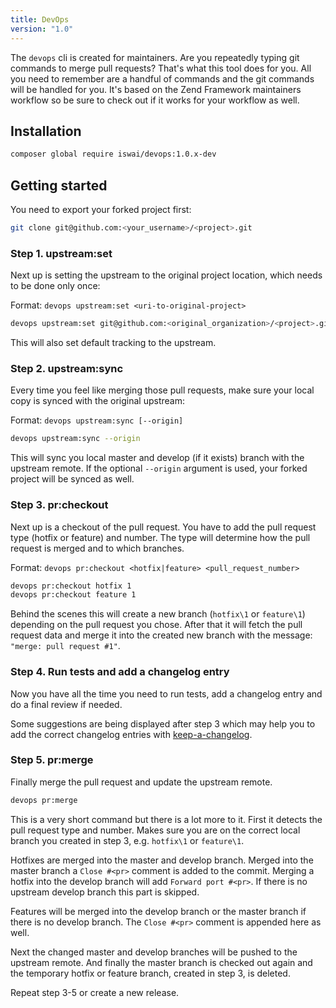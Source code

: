```yaml
---
title: DevOps
version: "1.0"
---
```


The `devops` cli is created for maintainers. Are you repeatedly typing git 
commands to merge pull requests? That's what this tool does for you. All you 
need to remember are a handful of commands and the git commands will be handled
for you. It's based on the Zend Framework maintainers workflow so be sure to 
check out if it works for your workflow as well.

## Installation

```bash
composer global require iswai/devops:1.0.x-dev
```

## Getting started

You need to export your forked project first:

```bash
git clone git@github.com:<your_username>/<project>.git 
```

### Step 1. upstream:set

Next up is setting the upstream to the original project location, which needs
to be done only once:

Format: `devops upstream:set <uri-to-original-project>`

```bash
devops upstream:set git@github.com:<original_organization>/<project>.git
```

This will also set default tracking to the upstream.

### Step 2. upstream:sync

Every time you feel like merging those pull requests, make sure your local
copy is synced with the original upstream: 

Format: `devops upstream:sync [--origin]`

```bash
devops upstream:sync --origin
```

This will sync you local master and develop (if it exists) branch with the 
upstream remote. If the optional `--origin` argument is used, your forked 
project will be synced as well.

### Step 3. pr:checkout

Next up is a checkout of the pull request. You have to add the pull request
type (hotfix or feature) and number. The type will determine how the pull 
request is merged and to which branches.

Format: `devops pr:checkout <hotfix|feature> <pull_request_number>`

```bash
devops pr:checkout hotfix 1
devops pr:checkout feature 1
```

Behind the scenes this will create a new branch (`hotfix\1` or `feature\1`)
depending on the pull request you chose. After that it will fetch the pull 
request data and merge it into the created new branch with the message: 
`"merge: pull request #1"`.

### Step 4. Run tests and add a changelog entry

Now you have all the time you need to run tests, add a changelog entry and
do a final review if needed.

Some suggestions are being displayed after step 3 which may help you to add
the correct changelog entries with
[keep-a-changelog](https://github.com/phly/keep-a-changelog).  

### Step 5. pr:merge

Finally merge the pull request and update the upstream remote.

```bash
devops pr:merge
```

This is a very short command but there is a lot more to it. First it detects
the pull request type and number. Makes sure you are on the correct local
branch you created in step 3, e.g. `hotfix\1` or `feature\1`.

Hotfixes are merged into the master and develop branch. Merged into the master
branch a `Close #<pr>` comment is added to the commit. Merging a hotfix into 
the develop branch will add `Forward port #<pr>`. If there is no upstream 
develop branch this part is skipped.

Features will be merged into the develop branch or the master branch if there
is no develop branch. The `Close #<pr>` comment is appended here as well.

Next the changed master and develop branches will be pushed to the upstream
remote. And finally the master branch is checked out again and the temporary
hotfix or feature branch, created in step 3, is deleted.

Repeat step 3-5 or create a new release.
